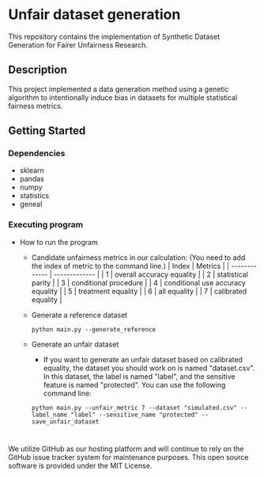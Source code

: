 # Unfair dataset generation

This repository contains the implementation of Synthetic Dataset Generation for Fairer Unfairness Research.


## Description
This project implemented a data generation method using a genetic algorithm to intentionally induce bias in datasets for multiple statistical fairness metrics.

## Getting Started

### Dependencies
* sklearn
* pandas
* numpy
* statistics
* geneal

### Executing program

* How to run the program

   * Candidate unfairness metrics in our calculation: (You need to add the index of metric to the command line.)
      | Index  | Metrics |
      | ------------- | ------------- |
      | 1  | overall accuracy equality  |
      | 2  | statistical parity  |
      | 3  | conditional procedure  |
      | 4  | conditional use accuracy equality  |
      | 5  | treatment equality  |
      | 6  | all equality  |
      | 7  | calibrated equality |

   * Generate a reference dataset
     ```
     python main.py --generate_reference
     ```
  * Generate an unfair dataset
    * If you want to generate an unfair dataset based on calibrated equality, the dataset you should work on is named "dataset.csv". In this dataset, the label is named "label", and the sensitive feature is named "protected". You can use the following command line:
    ```
    python main.py --unfair_metric 7 --dataset "simulated.csv" --label_name "label" --sensitive_name "protected" --save_unfair_dataset
    ```



# 
We utilize GitHub as our hosting platform and will continue to rely on the GitHub issue tracker system for maintenance purposes. This open source software is provided under the MIT License.
